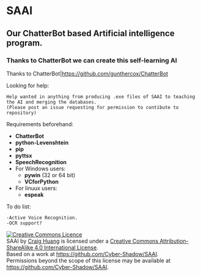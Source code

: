 # SAAI
## Our ChatterBot based Artificial intelligence program.
### Thanks to ChatterBot we can create this self-learning AI



Thanks to ChatterBot|https://github.com/gunthercox/ChatterBot

Looking for help:

    Help wanted in anything from producing .exe files of SAAI to teaching the AI and merging the databases.
    (Please post an issue requesting for permission to contibute to repository)

Requirements beforehand:
- **ChatterBot**
- **python-Levenshtein**
- **pip**
- **pyttsx**
- **SpeechRecognition**
- For Windows users:
  - **pywin** (32 or 64 bit)
  - **VCforPython**
- For linuux users:
  - **espeak**


To do list:

    -Active Voice Recognition.
    -OCR support?


<a rel="license" href="http://creativecommons.org/licenses/by-sa/4.0/"><img alt="Creative Commons Licence" style="border-width:0" src="https://i.creativecommons.org/l/by-sa/4.0/88x31.png" /></a><br /><span xmlns:dct="http://purl.org/dc/terms/" property="dct:title">SAAI</span> by <a xmlns:cc="http://creativecommons.org/ns#" href="https://github.com/Cyber-Shadow/SAAI" property="cc:attributionName" rel="cc:attributionURL">Craig Huang</a> is licensed under a <a rel="license" href="http://creativecommons.org/licenses/by-sa/4.0/">Creative Commons Attribution-ShareAlike 4.0 International License</a>.<br />Based on a work at <a xmlns:dct="http://purl.org/dc/terms/" href="https://github.com/Cyber-Shadow/SAAI" rel="dct:source">https://github.com/Cyber-Shadow/SAAI</a>.<br />Permissions beyond the scope of this license may be available at <a xmlns:cc="http://creativecommons.org/ns#" href="https://github.com/Cyber-Shadow/SAAI" rel="cc:morePermissions">https://github.com/Cyber-Shadow/SAAI</a>.
